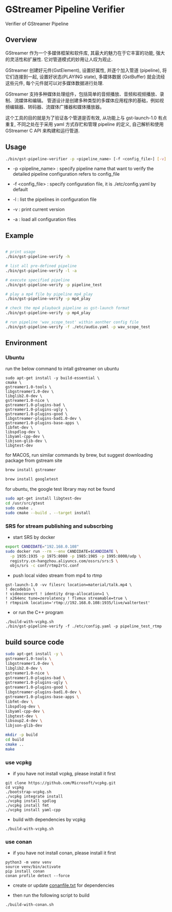 # GStreamer Pipeline Verifier

Verifier of GStreamer Pipeline 

## Overview

GStreamer 作为一个多媒体框架和软件库, 其最大的魅力在于它丰富的功能, 强大的灵活性和扩展性.
它对管道模式的妙用让人叹为观止.

GStreamer 创建好元件(GstElement), 设置好属性, 并逐个加入管道 (pipeline), 将它们连接到一起, 设置好状态(PLAYING state), 多媒体数据 (GstBuffer) 就会流经这些元件, 每个元件就可以对多媒体数据进行处理.

GStreamer 支持多种媒体处理组件，包括简单的音频播放、音频和视频播放、录制、流媒体和编辑。 
管道设计是创建多种类型的多媒体应用程序的基础，例如视频编辑器、转码器、流媒体广播器和媒体播放器。

这个工具的目的就是为了验证各个管道是否有效, 从功能上与 gst-launch-1.0 有点重复, 不同之处在于采用 yaml 方式存贮和管理 pipeline 的定义, 自己解析和使用 GStreamer C API 来构建和运行管道.


## Usage

```sh
./bin/gst-pipeline-verifier -p <pipeline_name> [-f <config_file>] [-v] [-l]
```
* -p <pipeline_name> : specify pipeline name that want to verify
                       the detailed pipeline configuration refers to config_file

* -f <config_file> : specify configuration file, it is ./etc/config.yaml by default

* -l : list the pipelines in configuration file

* -v : print current version

* -a : load all configuration files

## Example

```sh

# print usage
./bin/gst-pipeline-verify -h

# list all pre-defined pipeline
./bin/gst-pipeline-verify -l -a

# execute specified pipeline
./bin/gst-pipeline-verify -p pipeline_test

# play a mp4 file by pipeline mp4_play
./bin/gst-pipeline-verify -p mp4_play

# check the mp4 playback pipeline as gst-launch format
./bin/gst-pipeline-verify -p mp4_play

# run pipeline 'wav_scope_test' within aonther config file
./bin/gst-pipeline-verify -f ./etc/audio.yaml -p wav_scope_test
```


## Environment

### Ubuntu

run the below command to intall gstreamer on ubuntu

```
sudo apt-get install -y build-essential \
cmake \
gstreamer1.0-tools \
libgstreamer1.0-dev \
libglib2.0-dev \
gstreamer1.0-nice \
gstreamer1.0-plugins-bad \
gstreamer1.0-plugins-ugly \
gstreamer1.0-plugins-good \
libgstreamer-plugins-bad1.0-dev \
gstreamer1.0-plugins-base-apps \
libfmt-dev \
libspdlog-dev \
libyaml-cpp-dev \
libjson-glib-dev \
libgtest-dev

```

for MACOS, run similar commands by brew, but suggest downloading package from gstream site

```sh
brew install gstreamer

brew install googletest
```


for ubuntu, the google test library may not be found

```sh
sudo apt-get install libgtest-dev
cd /usr/src/gtest
sudo cmake .
sudo cmake --build . --target install

```

### SRS for stream publishing and subscrbing

* start SRS by docker

```sh
export CANDIDATE="192.168.0.108"
sudo docker run --rm --env CANDIDATE=$CANDIDATE \
  -p 1935:1935 -p 1975:8080 -p 1985:1985 -p 1995:8000/udp \
  registry.cn-hangzhou.aliyuncs.com/ossrs/srs:5 \
  objs/srs -c conf/rtmp2rtc.conf
```

* push local video stream from mp4 to rtmp

```
gst-launch-1.0 -vv filesrc location=material/talk.mp4 \
! decodebin \
! videoconvert ! identity drop-allocation=1 \
! x264enc tune=zerolatency ! flvmux streamable=true \
! rtmpsink location='rtmp://192.168.0.108:1935/live/waltertest'
```

* or run the C++ program

```
./build-with-vcpkg.sh
./bin/gst-pipeline-verify -f ./etc/config.yaml -p pipeline_test_rtmp
```


## build source code

```sh
sudo apt-get install -y \
gstreamer1.0-tools \
libgstreamer1.0-dev \
libglib2.0-dev \
gstreamer1.0-nice \
gstreamer1.0-plugins-bad \
gstreamer1.0-plugins-ugly \
gstreamer1.0-plugins-good \
libgstreamer-plugins-bad1.0-dev \
gstreamer1.0-plugins-base-apps \
libfmt-dev \
libspdlog-dev \
libyaml-cpp-dev \
libgtest-dev \
libsoup2.4-dev \
libjson-glib-dev

mkdir -p build
cd build
cmake ..
make
```

### use vcpkg

* if you have not install vcpkg, please install it first

```
git clone https://github.com/Microsoft/vcpkg.git
cd vcpkg
./bootstrap-vcpkg.sh
./vcpkg integrate install
./vcpkg install spdlog
./vcpkg install fmt
./vcpkg install yaml-cpp
```

* build with dependencies by vcpkg

```
./build-with-vcpkg.sh
```

### use conan

* if you have not install conan, please install it first
```
python3 -m venv venv
source venv/bin/activate
pip install conan
conan profile detect --force
```

* create or update [conanfile.txt](conanfile.txt) for dependencies
  
* then run the following script to build
  
```
./build-with-conan.sh

```


